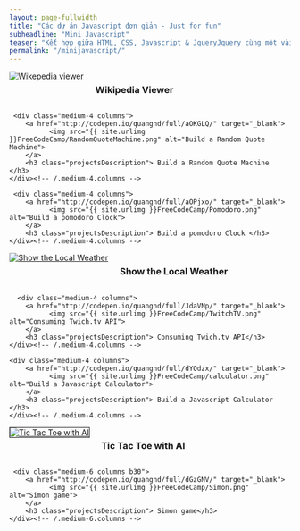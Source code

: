 ```yaml
---
layout: page-fullwidth
title: "Các dự án Javascript đơn giản - Just for fun"
subheadline: "Mini Javascript"
teaser: "Kết hợp giữa HTML, CSS, Javascript & JqueryJquery cùng một vài thuật toán cơ sở khác! Các dự án được xây dựng trên codepen.io, nếu có hứng thú bạn có thể fork và sửa source code theo ý của mình :)"
permalink: "/minijavascript/"
---
```

<div class="row t30">
    <div class="medium-4 columns">
        <a href="http://codepen.io/quangnd/full/LVXjWj/" target="_blank">
              <img src="{{ site.urlimg }}FreeCodeCamp/WikiViewer.png" alt="Wikepedia viewer">
        </a>
        <h3 class="projectsDescription"> Wikipedia Viewer </h3>
    </div><!-- /.medium-4.columns -->

     <div class="medium-4 columns">
        <a href="http://codepen.io/quangnd/full/aOKGLQ/" target="_blank">
              <img src="{{ site.urlimg }}FreeCodeCamp/RandomQuoteMachine.png" alt="Build a Random Quote Machine">
        </a>
        <h3 class="projectsDescription"> Build a Random Quote Machine </h3>
    </div><!-- /.medium-4.columns -->

     <div class="medium-4 columns">
        <a href="http://codepen.io/quangnd/full/aOPjxo/" target="_blank">
              <img src="{{ site.urlimg }}FreeCodeCamp/Pomodoro.png" alt="Build a pomodoro Clock">
        </a>
        <h3 class="projectsDescription"> Build a pomodoro Clock </h3>
    </div><!-- /.medium-4.columns -->
</div><!-- /.row -->

<div class="row t30">
     <div class="medium-4 columns">
        <a href="http://codepen.io/quangnd/full/doKBJm/" target="_blank">
              <img src="{{ site.urlimg }}FreeCodeCamp/ShowLocalWeather.png" alt="Show the Local Weather">
        </a>
        <h3 class="projectsDescription"> Show the Local Weather</h3>
    </div><!-- /.medium-4.columns -->

      <div class="medium-4 columns">
        <a href="http://codepen.io/quangnd/full/JdaVNp/" target="_blank">
              <img src="{{ site.urlimg }}FreeCodeCamp/TwitchTV.png" alt="Consuming Twich.tv API">
        </a>
        <h3 class="projectsDescription"> Consuming Twich.tv API</h3>
    </div><!-- /.medium-4.columns -->

    <div class="medium-4 columns">
        <a href="http://codepen.io/quangnd/full/dYOdzx/" target="_blank">
              <img src="{{ site.urlimg }}FreeCodeCamp/calculator.png" alt="Build a Javascript Calculator">
        </a>
        <h3 class="projectsDescription"> Build a Javascript Calculator </h3>
    </div><!-- /.medium-4.columns -->
</div><!-- /.row -->

<div class="row t60">
     <div class="medium-6 columns b30">
        <a href="http://codepen.io/quangnd/full/XXRNmB/" target="_blank">
              <img src="{{ site.urlimg }}FreeCodeCamp/TicTacToe.png" alt="Tic Tac Toe with AI" border="1">
        </a>
        <h3 class="projectsDescription">Tic Tac Toe with AI</h3>
    </div><!-- /.medium-6.columns -->

     <div class="medium-6 columns b30">
        <a href="http://codepen.io/quangnd/full/dGzGNV/" target="_blank">
              <img src="{{ site.urlimg }}FreeCodeCamp/Simon.png" alt="Simon game">
        </a>
        <h3 class="projectsDescription"> Simon game</h3>
    </div><!-- /.medium-6.columns -->
</div><!-- /.row -->


